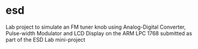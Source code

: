 # esd

Lab project to simulate an FM tuner knob using Analog-Digital Converter, Pulse-width Modulator and LCD Display on the ARM LPC 1768 submitted as part of the ESD Lab mini-project
